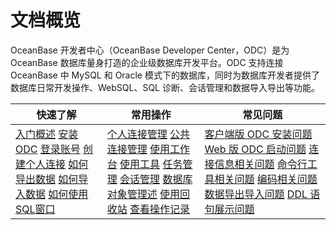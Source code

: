 文档概览 
=========================

OceanBase 开发者中心（OceanBase Developer Center，ODC）是为 OceanBase 数据库量身打造的企业级数据库开发平台。ODC 支持连接 OceanBase 中 MySQL 和 Oracle 模式下的数据库，同时为数据库开发者提供了数据库日常开发操作、WebSQL、SQL 诊断、会话管理和数据导入导出等功能。


|                                                                                                                                                                                                                                                                                          快速了解                                                                                                                                                                                                                                                                                          |                                                                                                                                                                                                                                                                                                                                      常用操作                                                                                                                                                                                                                                                                                                                                      |                                                                                                                                                                                                                                                                             常见问题                                                                                                                                                                                                                                                                              |
|----------------------------------------------------------------------------------------------------------------------------------------------------------------------------------------------------------------------------------------------------------------------------------------------------------------------------------------------------------------------------------------------------------------------------------------------------------------------------------------------------------------------------------------------------------------------------------------|--------------------------------------------------------------------------------------------------------------------------------------------------------------------------------------------------------------------------------------------------------------------------------------------------------------------------------------------------------------------------------------------------------------------------------------------------------------------------------------------------------------------------------------------------------------------------------------------------------------------------------------------------------------------------------|---------------------------------------------------------------------------------------------------------------------------------------------------------------------------------------------------------------------------------------------------------------------------------------------------------------------------------------------------------------------------------------------------------------------------------------------------------------------------------------------------------------------------------------------------------------|
| [入门概述](/zh-CN/4.quickstart/1.quickstart-overview.md) [安装 ODC](/zh-CN/7.client-odc-user-guide/1.client-odc-install-odc.md) [登录账号](/zh-CN/6.web-odc-user-guide/1.log-on-to-odc/1.log-on-to-odc-account.md) [创建个人连接](/zh-CN/6.web-odc-user-guide/3.web-odc-connect-database/1.web-odc-create-private-connection.md) [如何导出数据](/zh-CN/5.tutorials/3.tutorials-export.md) [如何导入数据](/zh-CN/5.tutorials/4.tutorials-import.md) [如何使用](/zh-CN/7.client-odc-user-guide/4.client-odc-use-workspace/2.client-odc-sql-window.md)[SQL](/zh-CN/7.client-odc-user-guide/4.client-odc-use-workspace/2.client-odc-sql-window.md)[窗口](/zh-CN/7.client-odc-user-guide/4.client-odc-use-workspace/2.client-odc-sql-window.md) | [个人连接](/zh-CN/6.web-odc-user-guide/3.web-odc-connect-database/2.web-odc-manage-connections.md)[管理](/zh-CN/6.web-odc-user-guide/3.web-odc-connect-database/2.web-odc-manage-connections.md) [公共连接管理](/zh-CN/6.web-odc-user-guide/4.web-odc-public-resource-management/3.web-odc-public-resource-permission/1.web-odc-manage-public-connection.md) [使用工作台](/zh-CN/7.client-odc-user-guide/4.client-odc-use-workspace/1.client-odc-use-workspace-overview.md) [使用工具](/zh-CN/7.client-odc-user-guide/5.client-odc-use-tools/1.client-odc-data-export-and-import/1.client-odc-data-export-and-import-overview.md) [任务管理](/zh-CN/7.client-odc-user-guide/8.client-odc-task-management/1.client-odc-task-management-overview.md) [会话管理](/zh-CN/7.client-odc-user-guide/9.client-odc-session-management.md) [数据库对象管理述](/zh-CN/7.client-odc-user-guide/10.client-odc-database-objects/1.client-odc-table-objects/1.client-odc-database-objects-overview.md) [使用回收站](/zh-CN/7.client-odc-user-guide/6.client-odc-recycle-bin.md) [查看操作记录](/zh-CN/7.client-odc-user-guide/7.view-operation-records.md) | [客户端版 ODC 安装问题](/zh-CN/10.faq.md) [Web 版 ODC 启动问题](/zh-CN/10.faq.md) [连接信息相关问题](/zh-CN/10.faq.md) [命令行工具相关问题](/zh-CN/10.faq.md) [编码相关问题](/zh-CN/10.faq.md) [数据导出导入问题](/zh-CN/10.faq.md) [DDL 语句展示问题](/zh-CN/10.faq.md) |


